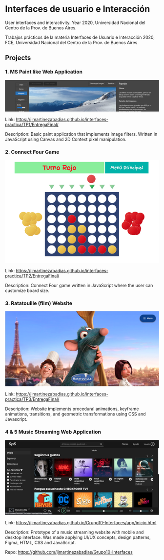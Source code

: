# Interfaces de usuario e Interacción
User interfaces and interactivity. Year 2020, Universidad Nacional del Centro de la Prov. de Buenos Aires.

Trabajos prácticos de la materia Interfaces de Usuario e Interacción 2020, FCE, Universidad Nacional del Centro de la Prov. de Buenos Aires.


## Projects

### 1. MS Paint like Web Application

![project screenshot](https://github.com/jimartinezabadias/interfaces-practica/blob/master/TP1/EntregaFinal/screenshot_tp1.png)

Link: https://jimartinezabadias.github.io/interfaces-practica/TP1/EntregaFinal/

Description: Basic paint application that implements image filters. Written in JavaScript using Canvas and 2D Context pixel manipulation.



### 2. Connect Four Game

![project screenshot](https://github.com/jimartinezabadias/interfaces-practica/blob/master/TP2/EntregaFinal/screenshot_tp2.png)

Link: https://jimartinezabadias.github.io/interfaces-practica/TP2/EntregaFinal/

Description: Connect Four game written in JavaScript where the user can customize board size.



### 3. Ratatouille (film) Website

![project screenshot](https://github.com/jimartinezabadias/interfaces-practica/blob/master/TP3/EntregaFinal/screenshot_tp3.png)

Link: https://jimartinezabadias.github.io/interfaces-practica/TP3/EntregaFinal/

Description: Website implements procedural animations, keyframe animations, transitions, and geometric transformations using CSS and Javascript.



### 4 & 5 Music Streaming Web Application

![project screenshot](https://github.com/jimartinezabadias/Grupo10-Interfaces/blob/master/screenshot_tp4-tp5.png)

Link: https://jimartinezabadias.github.io/Grupo10-Interfaces/app/inicio.html

Description: Prototype of a music streaming website with mobile and desktop interface. Was made applying UI/UX concepts, design patterns, Figma, HTML, CSS and JavaScript.

Repo: https://github.com/jimartinezabadias/Grupo10-Interfaces


